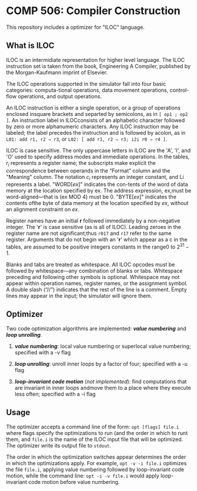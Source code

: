 # COMP 506: Compiler Construction

This repository includes a optimizer for "ILOC" language.

## What is ILOC

ILOC is an intermidiate representation for higher level language. The ILOC instruction set is taken from the book, Engineering A Compiler, published by the Morgan-Kaufmann imprint of Elsevier.

The ILOC operations supported in the simulator fall into four basic categories: computa-tional operations, data movement operations, control-flow operations, and output operations.

An ILOC instruction is either a single operation, or a group of operations enclosed insquare brackets and separted by semicolons, as in `[ op1 ; op2 ]`. An instruction label in ILOCconsists of an alphabetic character followed by zero or more alphanumeric characters. Any ILOC instruction may be labeled; the label precedes the instruction and is followed by acolon, as in `L01: add r1, r2 ⇒ r3`, or `L02: [ add r1, r2 ⇒ r3; i2i r0 ⇒ r4 ]`.

ILOC is case sensitive. The only uppercase letters in ILOC are the 'A', 'I', and 'O' used to specify address modes and immediate operations. In the tables, $r_i$ represents a register name; the subscripts make explicit the correspondence between operands in the “Format” column and the "Meaning" column. The notation $c_i$ represents an integer constant, and Li represents a label. "WORD[*ex*]" indicates the con-tents of the word of data memory at the location specified by ex. The address expression, ex,must be word-aligned—that is (ex MOD 4) must be 0. "BYTE[*ex*]" indicates the contents ofthe byte of data memory at the location specified by *ex*, without an alignment constraint on *ex*.

Register names have an initial **r** followed immediately by a non-negative integer. The '**r**' is case sensitive (as is all of ILOC). Leading zeroes in the register name are not significant;thus `r017` and `r17` refer to the same register. Arguments that do not begin with an '**r**' which appear as a c in the tables, are assumed to be positive integers constants in the range0 to $2^{31}-1$.

Blanks and tabs are treated as whitespace. All ILOC opcodes must be followed by whitespace—any combination of blanks or tabs. Whitespace preceding and following other symbols is optional. Whitespace may not appear within operation names, register names, or the assignment symbol. A double slash (“//”) indicates that the rest of the line is a comment. Empty lines may appear in the input; the simulator will ignore them.

## Optimizer

Two code optimization algorithms are implemented: ***value numbering*** and ***loop unrolling***.

1. ***value numbering***: local value numbering or superlocal value numbering; specified with a -v flag

2. ***loop unrolling***: unroll inner loops by a factor of four; specified with a -u flag

3. ***loop-invariant code motion*** (*not implemented*): find computations that are invariant in inner loops andmove them to a place where they execute less often; specified with a -i flag

## Usage

The optimizer accepts a command line of the form:
    `opt [flags] file.i`
where flags specify the optimizations to run (and the order in which to runt them, and `file.i` is the name of the ILOC input file that will be optimized. The optimizer write its output file to `stdout`.

The order in which the optimization switches appear determines the order in which the optimizations apply. For example,
    `opt -v -i file.i`
optimizes the file `file.i`, applying value numbering followed by loop-invariant code motion, while the command line:
    `opt -i -v file.i`
would apply loop-invariant code motion before value numbering.
